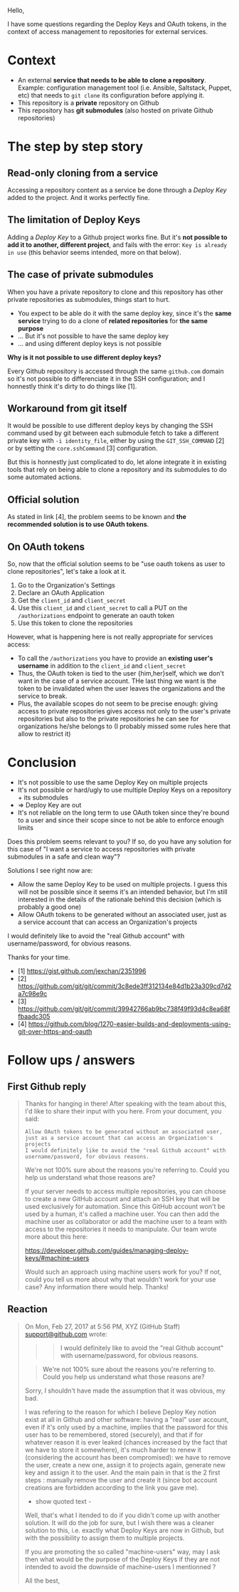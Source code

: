 Hello,

I have some questions regarding the Deploy Keys and OAuth tokens, in the context of access management to repositories for external services.

# Context

- An external **service that needs to be able to clone a repository**. Example: configuration management tool (i.e. Ansible, Saltstack, Puppet, etc) that needs to `git clone` its configuration before applying it.
- This repository is a **private** repository on Github
- This repository has **git submodules** (also hosted on private Github repositories)

# The step by step story

## Read-only cloning from a service

Accessing a repository content as a service be done through a *Deploy Key* added to the project. And it works perfectly fine.

## The limitation of Deploy Keys

Adding a *Deploy Key* to a Github project works fine. But it's **not possible to add it to another, different project**, and fails with the error: `Key is already in use` (this behavior seems intended, more on that below).

## The case of private submodules

When you have a private repository to clone and this repository has other private repositories as submodules, things start to hurt.

- You expect to be able do it with the same deploy key, since it's the **same service** trying to do a clone of **related repositories** for **the same purpose**
- ... But it's not possible to have the same deploy key
- ... and using different deploy keys is not possible

**Why is it not possible to use different deploy keys?**

Every Github repository is accessed through the same `github.com` domain so it's not possible to differenciate it in the SSH configuration; and I honnestly think it's dirty to do things like [1].

## Workaround from git itself

It would be possible to use different deploy keys by changing the SSH command used by git between each submodule fetch to take a different private key with `-i identity_file`, either by using the `GIT_SSH_COMMAND` [2] or by setting the `core.sshCommand` [3] configuration.

But this is honnestly just complicated to do, let alone integrate it in existing tools that rely on being able to clone a repository and its submodules to do some automated actions.

## Official solution

As stated in link [4], the problem seems to be known and **the recommended solution is to use OAuth tokens**.

## On OAuth tokens

So, now that the official solution seems to be "use oauth tokens as user to clone repositories", let's take a look at it.

1. Go to the Organization's Settings
2. Declare an OAuth Application
3. Get the `client_id` and `client_secret`
4. Use this `client_id` and `client_secret` to call a PUT on the `/authorizations` endpoint to generate an oauth token
5. Use this token to clone the repositories

However, what is happening here is not really appropriate for services access:

- To call the `/authorizations` you have to provide an **existing user's username** in addition to the `client_id` and `client_secret`
- Thus, the OAuth token is tied to the user {him,her}self, which we don't want in the case of a service account. THe last thing we want is the token to be invalidated when the user leaves the organizations and the service to break.
- Plus, the available scopes do not seem to be precise enough: giving access to private repositories gives access not only to the user's private repositories but also to the private repositories he can see for organizations he/she belongs to (I probably missed some rules here that allow to restrict it)

# Conclusion

- It's not possible to use the same Deploy Key on multiple projects
- It's not possible or hard/ugly to use multiple Deploy Keys on a repository + its submodules
- => Deploy Key are out
- It's not reliable on the long term to use OAuth token since they're bound to a user and since their scope since to not be able to enforce enough limits

Does this problem seems relevant to you? If so, do you have any solution for this case of "I want a service to access repositories with private submodules in a safe and clean way"?

Solutions I see right now are:

- Allow the same Deploy Key to be used on multiple projects. I guess this will not be possible since it seems it's an intended behavior, but I'm still interested in the details of the rationale behind this decision (which is probably a good one)
- Allow OAuth tokens to be generated without an associated user, just as a service account that can access an Organization's projects

I would definitely like to avoid the "real Github account" with username/password, for obvious reasons.

Thanks for your time.

- [1] https://gist.github.com/jexchan/2351996
- [2] https://github.com/git/git/commit/3c8ede3ff312134e84d1b23a309cd7d2a7c98e9c
- [3] https://github.com/git/git/commit/39942766ab9bc738f49f93d4c8ea68ffbaadc305
- [4] https://github.com/blog/1270-easier-builds-and-deployments-using-git-over-https-and-oauth

# Follow ups / answers

## First Github reply

> Thanks for hanging in there! After speaking with the team about this, I'd like to share their input with you here. From your document, you said:
> 
>     Allow OAuth tokens to be generated without an associated user, just as a service account that can access an Organization's projects
>     I would definitely like to avoid the "real Github account" with username/password, for obvious reasons.
> 
> We're not 100% sure about the reasons you're referring to. Could you help us understand what those reasons are?
> 
> If your server needs to access multiple repositories, you can choose to create a new GitHub account and attach an SSH key that will be used exclusively for automation. Since this GitHub account won't be used by a human, it's called a machine user. You can then add the machine user as collaborator or add the machine user to a team with access to the repositories it needs to manipulate. Our team wrote more about this here:
> 
> https://developer.github.com/guides/managing-deploy-keys/#machine-users
> 
> Would such an approach using machine users work for you? If not, could you tell us more about why that wouldn't work for your use case? Any information there would help. Thanks!

## Reaction

> On Mon, Feb 27, 2017 at 5:56 PM, XYZ (GitHub Staff)
> <support@github.com> wrote:
> >> I would definitely like to avoid the "real Github account" with username/password, for obvious reasons.
>
> > We're not 100% sure about the reasons you're referring to. Could you help us understand what those reasons are?
> 
> Sorry, I shouldn't have made the assumption that it was obvious, my bad.
> 
>  I was refering to the reason for which I believe Deploy Key notion
> exist at all in Github and other software: having a "real" user
> account, even if it's only used by a machine, implies that the
> password for this user has to be remembered, stored (securely), and
> that if for whatever reason it is ever leaked (chances increased by
> the fact that we have to store it somewhere), it's much harder to
> renew it (considering the account has been compromised): we have to
> remove the user, create a new one, assign it to projects again,
> generate new key and assign it to the user. And the main pain in that
> is the 2 first steps : manually remove the user and create it (since
> bot account creations are forbidden according to the link you gave
> me).
> 
> - show quoted text -
> 
> 
> Well, that's what I itended to do if you didn't come up with another solution.
> It will do the job for sure, but I wish there was a cleaner solution
> to this, i.e. exactly what Deploy Keys are now in Github, but with the
> possibility to assign them to multiple projects.
> 
> If you are promoting the so called "machine-users" way, may I ask then
> what would be the purpose of the Deploy Keys if they are not intended
> to avoid the downside of machine-users I mentionned ?
> 
> All the best,
